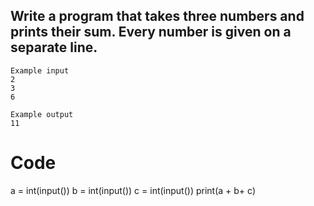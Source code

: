 ## Write a program that takes three numbers and prints their sum. Every number is given on a separate line.

```
Example input
2
3
6

Example output
11

```
# Code

a = int(input())
b = int(input())
c = int(input())
print(a + b+ c)
